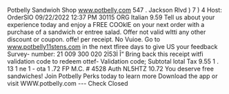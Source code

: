 Potbelly Sandwioh Shop www.potbelly,com 547 . Jackson Rlvd ) 7 ) 4 Host: OrderSlO 09/22/2022 12:37 PM 30115 ORG Italian 9.59 Tell us about your experience today and enjoy a FREE COOklE on your next order with a purchase of a sandwich or entree salad. Offer not valid wltti any other discount or coupon. offe! per receipt. No Vuioe. Go to www.potbelly11stens.com in the next tfiree days to give US your feedback Survey- number: 21 009 300 020 2İ53İ Î“ Bring back this receipt witfi validation code to redeem ottef- Validation code; Subtotal lotal Tax 9.55 1 . 13 1 ne 1 - ota 1 .72 FP M.C. # 4528 Auth NL5HTZ 10.72 You deserve free sandwiches! Join Potbelly Perks today to learn more Download the app or visit WWW.potbelly.com --- Check Closed